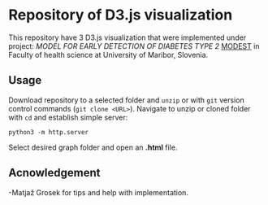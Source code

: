 # Repository of D3.js visualization

This repository have 3 D3.js visualization that were implemented under project: *MODEL FOR EARLY DETECTION OF DIABETES TYPE 2* [MODEST]("http://www.ri.fzv.um.si/modest2/index.html") in Faculty of health science at University of Maribor, Slovenia.  

## Usage
Download repository to a selected folder and `unzip` or with `git` version control commands (`git clone <URL>`). Navigate to unzip or cloned folder with `cd` and establish simple server:
```
python3 -m http.server 
```
Select desired graph folder and open an **.html** file.

## Acnowledgement
-Matjaž Grosek for tips and help with implementation.